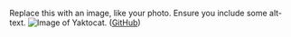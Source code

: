 Replace this with an image, like your photo. Ensure you include some alt-text.
![Image of Yaktocat](https://octodex.github.com/images/Yaktocat.png). 
([GitHub](https://github.com))
